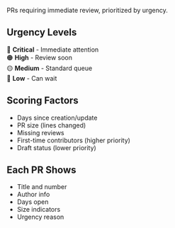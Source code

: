 PRs requiring immediate review, prioritized by urgency.

## Urgency Levels

🔴 **Critical** - Immediate attention  
🟠 **High** - Review soon  
🟡 **Medium** - Standard queue  
🔵 **Low** - Can wait

## Scoring Factors

- Days since creation/update
- PR size (lines changed)
- Missing reviews
- First-time contributors (higher priority)
- Draft status (lower priority)

## Each PR Shows

- Title and number
- Author info
- Days open
- Size indicators
- Urgency reason